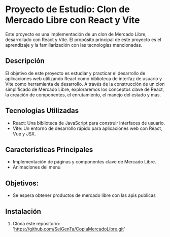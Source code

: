 # Proyecto de Estudio: Clon de Mercado Libre con React y Vite

Este proyecto es una implementación de un clon de Mercado Libre, desarrollado con React y Vite. El propósito principal de este proyecto es el aprendizaje y la familiarización con las tecnologías mencionadas.

## Descripción

El objetivo de este proyecto es estudiar y practicar el desarrollo de aplicaciones web utilizando React como biblioteca de interfaz de usuario y Vite como herramienta de desarrollo. A través de la construcción de un clon simplificado de Mercado Libre, exploraremos los conceptos clave de React, la creación de componentes, el enrutamiento, el manejo del estado y más.

## Tecnologías Utilizadas

- React: Una biblioteca de JavaScript para construir interfaces de usuario.
- Vite: Un entorno de desarrollo rápido para aplicaciones web con React, Vue y JSX.

## Características Principales

- Implementación de páginas y componentes clave de Mercado Libre.
- Animaciones del menu

## Objetivos:
- Se espera obtener productos de mercado libre con las apis publicas

## Instalación

1. Clona este repositorio: 'https://github.com/SeiGenTa/CopiaMercadoLibre.git'
